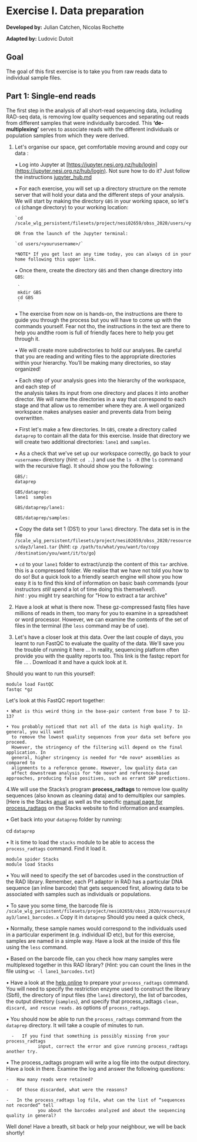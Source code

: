 # Exercise I. Data preparation    

**Developed by:** Julian Catchen, Nicolas Rochette

**Adapted by:** Ludovic Dutoit


## Goal

The goal of this first exercise is to take you from raw reads data to individual sample files.

## Part 1: Single-end reads

The first step in the analysis of all short-read sequencing data, including RAD-seq
data, is removing low quality sequences and separating out reads from different
samples that were individually barcoded. This **‘de-multiplexing’** serves to associate
reads with the different individuals or population samples from which they were
derived.

1. Let's organise our space, get comfortable moving around and copy our data :
    
    • Log into Jupyter at [https://jupyter.nesi.org.nz/hub/login](https://jupyter.nesi.org.nz/hub/login). Not sure how to do it? Just follow the instructions [jupyter_hub.md](jupyter_hub.md)
       
    
    • For each exercise, you will set up a directory structure on the remote server that will hold your data and the different steps of your analysis. We will start by making the directory ```GBS``` in your working space, so let's `cd` (change directory) to your working location:
       
       
       `cd /scale_wlg_persistent/filesets/project/nesi02659/obss_2020/users/<yourusername>/`
       
       OR from the launch of the Jupyter terminal:
     
       `cd users/<yourusername>/`
       
       *NOTE* If you get lost an any time today, you can always cd in your home following this upper link.
       
    • Once there, create the directory `GBS` and then change directory into `GBS`:
      
        `
        mkdir GBS
        cd GBS
        `
        
     • The exercise from now on is hands-on, the instructions are there to guide you through the process but you will have to come up with the commands yourself. Fear not tho, the instructions in the text are there to help you andthe room is full of friendly faces here to help you get through it. 
      
     •   We will create more subdirectories to hold our analyses. Be careful that you are reading and writing files to the appropriate directories within your hierarchy. You’ll be making many directories, so stay organized!
    
    • Each step of your analysis goes into the hierarchy of the workspace, and each step of  
        the analysis takes its input from one directory and places it into another director. We will name the                   directories in a way that correspond to each stage and that allow us to remember where they are. A well
        organized workspace makes analyses easier and prevents data from being overwritten.
    
    • First let's make a few directories. In ```GBS```, create a directory called ```dataprep``` to contain all the data  for this exercise. Inside that directory we will create two additional directories: ```lane1``` and ```samples```. 
    
    • As a check that we've set up our workspace correctly, go back to your ```<username>``` directory (*hint*: `cd ..`) and use the `ls -R` (the `ls` command with the recursive flag). It should show you the following:
    
    ```
    GBS/:
    dataprep

    GBS/dataprep:
    lane1  samples

    GBS/dataprep/lane1:

    GBS/dataprep/samples:
    
    ```
    
    • Copy the data set 1 (DS1) to your ```lane1``` directory. The data set is in the file
       `/scale_wlg_persistent/filesets/project/nesi02659/obss_2020/resources/day3/lane1.tar` 
       (*hint*: `cp /path/to/what/you/want/to/copy /destination/you/want/it/to/go`)          
    
    • `cd` to your ```lane1``` folder to extract/unzip the content of this ```tar``` archive. this is a compressed folder. We realise that we have not told you how to do so! But a quick look to a friendly search engine will show you how easy it is to find this kind of information on basic bash commands (your instructors *still* spend a lot of time doing this themselves!).    
    *hint* : you might try searching for "How to extract a tar archive"

2. Have a look at what is there now. These gz-compressed fastq files have millions of reads in them, too many for you to examine in a spreadsheet or word processor. However, we can examine the contents of the set of files in the terminal
(the ```less``` command may be of use).
    
3. Let's have a closer look at this data. Over the last couple of days, you learnt to run FastQC to evaluate the quality of the data. We'll save you the trouble of running it here ... In reality, sequencing platform often provide you with the quality reports too. This link [](...) is the fastqc report for file ... . Download it and have a quick look at it.

Should you want to run this yourself:

```
module load FastQC
fastqc *gz
```

Let's look at this FastQC report together:

    • What is this weird thing in the base-pair content from base 7 to 12-13?

    • You probably noticed that not all of the data is high quality. In general, you will want
      to remove the lowest quality sequences from your data set before you proceed.
      However, the stringency of the filtering will depend on the final application. In
      general, higher stringency is needed for *de novo* assemblies as compared to
      alignments to a reference genome. However, low quality data can
      affect downstream analysis for *de novo* and reference-based approaches, producing false positives, such as errant SNP predictions.

4.We will use the Stacks’s program **process_radtags** to remove low quality sequences (also known as cleaning data) and to demultiplex our samples. [Here is the Stacks [anual](http://catchenlab.life.illinois.edu/stacks/manual/) as well as the specific [manual page for
process_radtags](http://catchenlab.life.illinois.edu/stacks/manual/#procrad) on the Stacks website to find information         and examples. 
    
  • Get back into your ```dataprep``` folder by running:
  
  cd ```dataprep```
    
  • It is time to load the ```stacks``` module to be able to access the ```process_radtags``` command. Find it load it.
  
  ```
  module spider Stacks
  module load Stacks
  ```
  
   • You will need to specify the set of barcodes used in the construction of the RAD library.
        Remember, each P1 adaptor in RAD has a particular DNA sequence (an inline
        barcode) that gets sequenced first, allowing data to be associated with samples such as
        individuals or populations.
    
   • To save you some time, the barcode file is  ```/scale_wlg_persistent/filesets/project/nesi02659/obss_2020/resources/day3/lane1_barcodes.x``` Copy it in `dataprep` Should you need a quick check, 
   

   •  Normally, these sample names would
        correspond to the individuals used in a particular experiment (e.g. individual ID etc), but for this exercise, 
         samples are named in a simple way. Have a look at the inside of this file using the `less` command.
        
    
   • Based on the barcode file, can you check how many samples were multiplexed together in this
        RAD library? (*Hint:* you can count the lines in the file using `wc -l lane1_barcodes.txt`)
        
      
   • Have a look at the [help online](https://catchenlab.life.illinois.edu/stacks/comp/process_radtags.php) to prepare          your `process_radtags` command.  You will need to specify the restriction enzyme used to construct the library          (SbfI), the directory of input files (the ```lane1``` directory), the list of barcodes, the output directory
        (```samples```), and specify that process_radtags ```clean, discard, and rescue reads.``` as options of                 `process_radtags`. 
        
   • You should now be able to run the ```process_radtags``` command from the ```dataprep``` directory. It will take a couple of minutes to run. 
   
      -   If you find that something is possibly missing from your process_radtags
                input, correct the error and give running process_radtags another try.

   • The process_radtags program will write a log file into the output directory. Have a look in there.
        Examine the log and answer the following questions:
    
    -   How many reads were retained?
    
    -   Of those discarded, what were the reasons? 
    
    -   In the process_radtags log file, what can the list of “sequences not recorded” tell
                you about the barcodes analyzed and about the sequencing quality in general?


Well done! Have a breath, sit back or help your neighbour, we will be back shortly!
